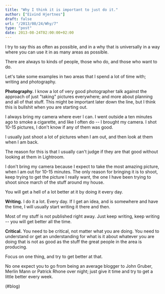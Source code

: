 ```yaml
---
title: "Why I think it is important to just do it."
author: ["Eivind Hjertnes"]
draft: false
url: "/2013/08/24/Why/7"
type: "post"
date: 2013-08-24T02:00:00+02:00
---
```


I try to say this as often as possible, and in a why that is universally
in a way where you can use it in as many areas as possible.

There are always to kinds of people, those who do, and those who want to
do.

Let's take some examples in two areas that I spend a lot of time with;
writing and photography.

**Photography.** I know a lot of very good photographer talk against the
approach of just "taking" pictures everywhere; and more about planning
and all of that stuff. This might be important later down the line, but
I think this is bullshit when you are starting out.

I always bring my camera where ever I can. I went outside a ten minutes
ago to smoke a cigarette, and like I often do -- I brought my camera. I
shot 10-15 pictures, I don't know if any of them was good.

I usually just shoot a lot of pictures when I am out, and then look at
them when I am back.

The reason for this is that I usually can't judge if they are that good
without looking at them in Lightroom.

I don't bring my camera because I expect to take the most amazing
picture, when I am out for 10-15 minutes. The only reason for bringing
it is to shoot, keep trying to get the picture I really want, the one I
have been trying to shoot since march of the stuff around my house.

You will get a hell of a lot better at it by doing it every day.

**Writing.** I do it a lot. Every day. If I get an idea, and is somewhere
and have the time, I will usually start writing it there and then.

Most of my stuff is not published right away. Just keep writing, keep
writing -- you will get better all the time.

**Critical.** You need to be critical, not matter what you are doing. You
need to understand or get an understanding for what is it about whatever
you are doing that is not as good as the stuff the great people in the
area is producing.

Focus on one thing, and try to get better at that.

No one expect you to go from being an average blogger to John Gruber,
Merlin Mann or Patrick Rhone over night; just give it time and try to
get a little better every week.

(#blog)
